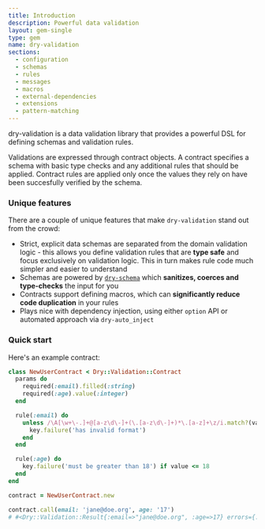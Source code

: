 ```yaml
---
title: Introduction
description: Powerful data validation
layout: gem-single
type: gem
name: dry-validation
sections:
  - configuration
  - schemas
  - rules
  - messages
  - macros
  - external-dependencies
  - extensions
  - pattern-matching
---
```


dry-validation is a data validation library that provides a powerful DSL for defining schemas and validation rules.

Validations are expressed through contract objects. A contract specifies a schema with basic type checks and any additional rules that should be applied. Contract rules are applied only once the values they rely on have been succesfully verified by the schema.

### Unique features

There are a couple of unique features that make `dry-validation` stand out from the crowd:

- Strict, explicit data schemas are separated from the domain validation logic - this allows you define validation rules that are **type safe** and focus exclusively on validation logic. This in turn makes rule code much simpler and easier to understand
- Schemas are powered by [`dry-schema`](/gems/dry-schema) which **sanitizes, coerces and type-checks** the input for you
- Contracts support defining macros, which can **significantly reduce code duplication** in your rules
- Plays nice with dependency injection, using either `option` API or automated approach via `dry-auto_inject`

### Quick start

Here's an example contract:

```ruby
class NewUserContract < Dry::Validation::Contract
  params do
    required(:email).filled(:string)
    required(:age).value(:integer)
  end

  rule(:email) do
    unless /\A[\w+\-.]+@[a-z\d\-]+(\.[a-z\d\-]+)*\.[a-z]+\z/i.match?(value)
      key.failure('has invalid format')
    end
  end

  rule(:age) do
    key.failure('must be greater than 18') if value <= 18
  end
end

contract = NewUserContract.new

contract.call(email: 'jane@doe.org', age: '17')
# #<Dry::Validation::Result{:email=>"jane@doe.org", :age=>17} errors={:age=>["must be greater than 18"]}>
```
